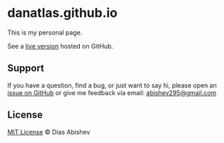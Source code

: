 # danatlas.github.io

This is my personal page.

See a [live version](https://danatlas.github.io) hosted on GitHub.

## Support

If you have a question, find a bug, or just want to say hi, please open an [issue on GitHub](https://github.com/danatlas/danatlas.github.io/issues/new) or give me feedback via email: abishev295@gmail.com

## License

[MIT License](./LICENSE) © Dias Abishev
